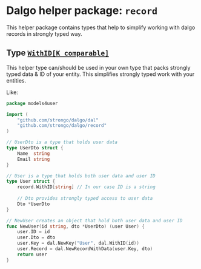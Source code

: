 # Dalgo helper package: `record`

This helper package contains types that help to simplify working with dalgo records in strongly typed way.

## Type [`WithID[K comparable]`](./with_id.go)

This helper type can/should be used in your own type that packs strongly typed data & ID of your entity.
This simplifies strongly typed work with your entities.

Like:

```go
package models4user

import (
	"github.com/strongo/dalgo/dal"
	"github.com/strongo/dalgo/record"
)

// UserDto is a type that holds user data
type UserDto struct {
	Name  string
	Email string
}

// User is a type that holds both user data and user ID
type User struct {
	record.WithID[string] // In our case ID is a string
	
	// Dto provides strongly typed access to user data
	Dto *UserDto
}

// NewUser creates an object that hold both user data and user ID
func NewUser(id string, dto *UserDto) (user User) {
	user.ID = id
	user.Dto = dto
	user.Key = dal.NewKey("User", dal.WithID(id))
	user.Record = dal.NewRecordWithData(user.Key, dto)
	return user
}
```
